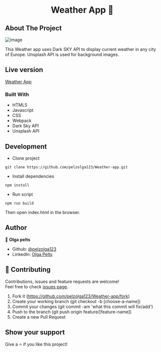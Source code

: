 <h1 align="center">Weather App 👋</h1>

## About The Project

![image](https://user-images.githubusercontent.com/20416431/72342263-c2f4a100-36d4-11ea-9d4b-e5bdd750e7e5.png)

This Weather app uses Dark SKY API to display current weather in any city of Europe. Unsplash API is used for background images.

## Live version
[Weather App](https://pelzolga123.github.io/Weather-app/)

### Built With
* HTML5
* Javascript
* CSS
* Webpack
* Dark Sky API
* Unsplash API

## Development

* Clone project
```
git clone https://github.com/pelzolga123/Weather-app.git
```
* Install dependencies
```
npm install
```
* Run script
```
npm run build
```
Then open index.html in the browser.

## Author
👤 **Olga pelts**
   - Github: [@pelzolga123](https://github.com/pelzolga123)
   - LinkedIn: [Olga Pelts](https://www.linkedin.com/in/olga-pelts/)

## 🤝 Contributing

Contributions, issues and feature requests are welcome!<br />Feel free to check [issues page](https://github.com/pelzolga123/Weather-app/issues).

1. Fork it (https://github.com/pelzolga123/Weather-app/fork)
2. Create your working branch (git checkout -b [choose-a-name])
3. Commit your changes (git commit -am 'what this commit will fix/add')
4. Push to the branch (git push origin feature/[feature-name])
5. Create a new Pull Request

## Show your support

Give a ⭐️ if you like this project!

